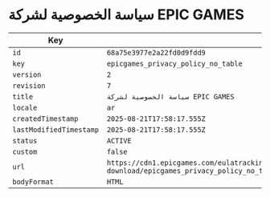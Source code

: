 # سياسة الخصوصية لشركة EPIC GAMES

| Key | Value |
| --- | ----- |
| `id` | `68a75e3977e2a22fd0d9fdd9` |
| `key` | `epicgames_privacy_policy_no_table` |
| `version` | `2` |
| `revision` | `7` |
| `title` | `سياسة الخصوصية لشركة EPIC GAMES` |
| `locale` | `ar` |
| `createdTimestamp` | `2025-08-21T17:58:17.555Z` |
| `lastModifiedTimestamp` | `2025-08-21T17:58:17.555Z` |
| `status` | `ACTIVE` |
| `custom` | `false` |
| `url` | `https://cdn1.epicgames.com/eulatracking-download/epicgames_privacy_policy_no_table/ar/v2/r7/b9ad6dc58ab7124e7102802e247201f7.pdf` |
| `bodyFormat` | `HTML` |
